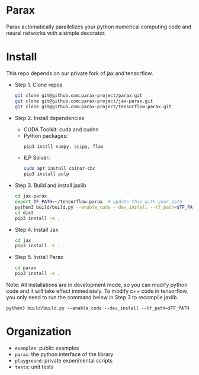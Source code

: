 Parax
=======
Parax automatically parallelizes your python numerical computing code and neural networks
with a simple decorator.


Install
=======
This repo depends on our private fork of jax and tensorflow.

- Step 1. Clone repos
  ```bash
  git clone git@github.com:parax-project/parax.git
  git clone git@github.com:parax-project/jax-parax.git
  git clone git@github.com:parax-project/tensorflow-parax.git
  ```

- Step 2. Install dependencies  
  - CUDA Toolkit: cuda and cudnn
  - Python packages:
    ```bash
    pip3 instll numpy, scipy, flax
    ```
  - ILP Solver:
    ```bash
    sudo apt install coinor-cbc
    pip3 install pulp
    ```
      
- Step 3. Build and install jaxlib
  ```bash
  cd jax-parax
  export TF_PATH=~/tensorflow-parax  # update this with your path
  python3 build/build.py --enable_cuda --dev_install --tf_path=$TF_PATH
  cd dist
  pip3 install -e .
  ```

- Step 4. Install Jax
  ```bash
  cd jax
  pip3 install -e .
  ```

- Step 5. Install Parax
  ```bash
  cd parax
  pip3 install -e .
  ```

Note:
All installations are in development mode, so you can modify python code and it will take effect immediately.
To modify c++ code in tensorflow, you only need to run the command below in Step 3 to recompile jaxlib.
```
python3 build/build.py --enable_cuda --dev_install --tf_path=$TF_PATH
```

Organization
============
- `examples`: public examples
- `parax`: the python interface of the library
- `playground`: private experimental scripts
- `tests`: unit tests

